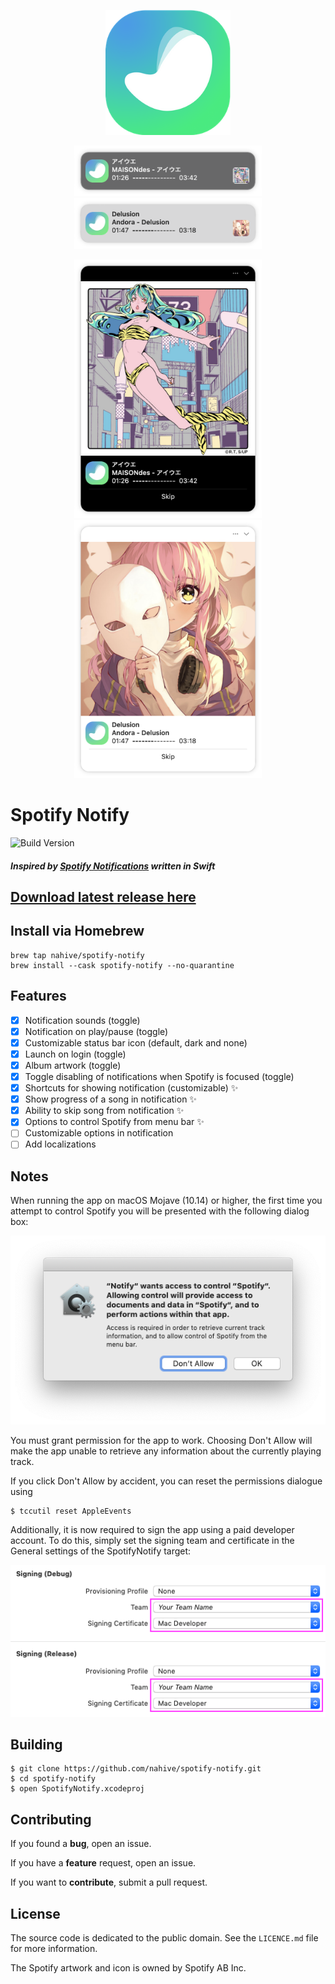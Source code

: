 
<p align="center">
<img src="https://raw.githubusercontent.com/nahive/spotify-notify/master/logo.png" alt="Spotify Notify" width="200"/>
</p>
<p align="center">
<img src="https://raw.githubusercontent.com/nahive/spotify-notify/master/p1.png" alt="normal dark mode" width="300"/>
<img src="https://raw.githubusercontent.com/nahive/spotify-notify/master/p2.png" alt="normal light mode" width="300"/>
</p>
<p align="center">
<img src="https://raw.githubusercontent.com/nahive/spotify-notify/master/p3.png" alt="extended dark mode" width="300"/>
<img src="https://raw.githubusercontent.com/nahive/spotify-notify/master/p4.png" alt="extended light mode" width="300"/>
</p>

# Spotify Notify
![Build Version](https://img.shields.io/github/release/nahive/spotify-notify.svg)
<!-- [![Build Status](https://travis-ci.org/nahive/spotify-notify.png?branch=master)](https://travis-ci.org/nahive/spotify-notify) -->
##### *Inspired by [Spotify Notifications](https://github.com/citruspi/Spotify-Notifications) written in Swift*

## [Download latest release here](https://github.com/nahive/spotify-notify/releases)

## Install via Homebrew

```
brew tap nahive/spotify-notify
brew install --cask spotify-notify --no-quarantine
```

## Features

- [x] Notification sounds (toggle)
- [x] Notification on play/pause (toggle)
- [x] Customizable status bar icon (default, dark and none)
- [x] Launch on login (toggle)
- [x] Album artwork (toggle)
- [x] Toggle disabling of notifications when Spotify is focused (toggle)
- [x] Shortcuts for showing notification (customizable) ✨
- [x] Show progress of a song in notification ✨
- [x] Ability to skip song from notification ✨
- [x] Options to control Spotify from menu bar ✨
- [ ] Customizable options in notification
- [ ] Add localizations

## Notes

When running the app on macOS Mojave (10.14) or higher, the first time you attempt to control Spotify you will be presented with the following dialog box:

<p align="center"><img src="docs/authorisation.png" alt="Authorisation"/></p>

You must grant permission for the app to work. Choosing Don't Allow will make the app unable to retrieve any information about the currently playing track.

If you click Don't Allow by accident, you can reset the permissions dialogue using

```
$ tccutil reset AppleEvents
```

Additionally, it is now required to sign the app using a paid developer account. To do this, simply set the signing team and certificate in the General settings of the SpotifyNotify target:

<p align="center"><img src="docs/signing.png" alt="Signing"/></p>

## Building

```
$ git clone https://github.com/nahive/spotify-notify.git
$ cd spotify-notify
$ open SpotifyNotify.xcodeproj
```

## Contributing

If you found a **bug**, open an issue.

If you have a **feature** request, open an issue.

If you want to **contribute**, submit a pull request.

## License

The source code is dedicated to the public domain. See the `LICENCE.md` file for
more information.

The Spotify artwork and icon is owned by Spotify AB Inc.
